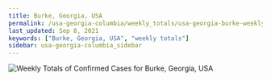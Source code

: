 ```yaml
---
title: Burke, Georgia, USA
permalink: /usa-georgia-columbia/weekly_totals/usa-georgia-burke-weekly_totals.html
last_updated: Sep 8, 2021
keywords: ["Burke, Georgia, USA", "weekly totals"]
sidebar: usa-georgia-columbia_sidebar
---
```


![Weekly Totals of Confirmed Cases for Burke, Georgia, USA](/covid_tracker/images/graphs/usa-georgia-burke-weekly_totals_graph.png)
